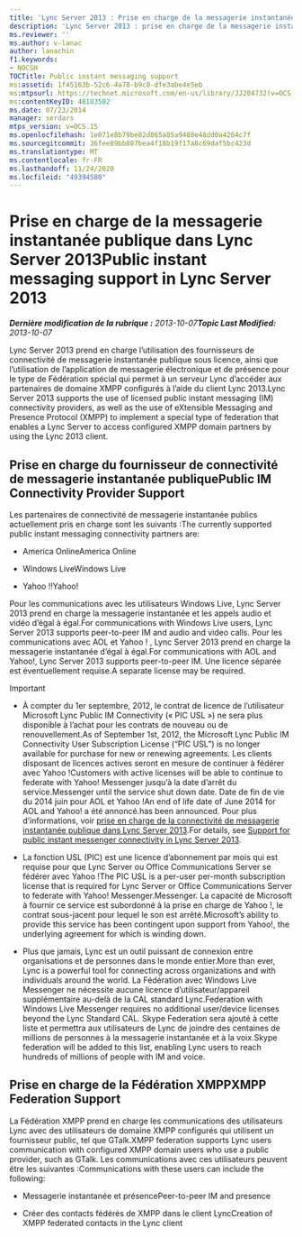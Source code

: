 ```yaml
---
title: 'Lync Server 2013 : Prise en charge de la messagerie instantanée publique'
description: 'Lync Server 2013 : prise en charge de la messagerie instantanée publique.'
ms.reviewer: ''
ms.author: v-lanac
author: lanachin
f1.keywords:
- NOCSH
TOCTitle: Public instant messaging support
ms:assetid: 1f45163b-52c6-4a78-b9c8-dfe3abe4e5eb
ms:mtpsurl: https://technet.microsoft.com/en-us/library/JJ204732(v=OCS.15)
ms:contentKeyID: 48183582
ms.date: 07/23/2014
manager: serdars
mtps_version: v=OCS.15
ms.openlocfilehash: 1e071e8b79be82d865a85a9488e48dd0a4264c7f
ms.sourcegitcommit: 36fee89bb887bea4f18b19f17a8c69daf5bc423d
ms.translationtype: MT
ms.contentlocale: fr-FR
ms.lasthandoff: 11/24/2020
ms.locfileid: "49394580"
---
```

# <a name="public-instant-messaging-support-in-lync-server-2013"></a><span data-ttu-id="4a3c4-103">Prise en charge de la messagerie instantanée publique dans Lync Server 2013</span><span class="sxs-lookup"><span data-stu-id="4a3c4-103">Public instant messaging support in Lync Server 2013</span></span>

<div data-xmlns="http://www.w3.org/1999/xhtml">

<div class="topic" data-xmlns="http://www.w3.org/1999/xhtml" data-msxsl="urn:schemas-microsoft-com:xslt" data-cs="https://msdn.microsoft.com/">

<div data-asp="https://msdn2.microsoft.com/asp">



</div>

<div id="mainSection">

<div id="mainBody"><span data-ttu-id="4a3c4-104">

<span> </span></span><span class="sxs-lookup"><span data-stu-id="4a3c4-104">

<span> </span></span></span>

<span data-ttu-id="4a3c4-105">_**Dernière modification de la rubrique :** 2013-10-07_</span><span class="sxs-lookup"><span data-stu-id="4a3c4-105">_**Topic Last Modified:** 2013-10-07_</span></span>

<span data-ttu-id="4a3c4-106">Lync Server 2013 prend en charge l’utilisation des fournisseurs de connectivité de messagerie instantanée publique sous licence, ainsi que l’utilisation de l’application de messagerie électronique et de présence pour le type de Fédération spécial qui permet à un serveur Lync d’accéder aux partenaires de domaine XMPP configurés à l’aide du client Lync 2013.</span><span class="sxs-lookup"><span data-stu-id="4a3c4-106">Lync Server 2013 supports the use of licensed public instant messaging (IM) connectivity providers, as well as the use of eXtensible Messaging and Presence Protocol (XMPP) to implement a special type of federation that enables a Lync Server to access configured XMPP domain partners by using the Lync 2013 client.</span></span>

<div>

## <a name="public-im-connectivity-provider-support"></a><span data-ttu-id="4a3c4-107">Prise en charge du fournisseur de connectivité de messagerie instantanée publique</span><span class="sxs-lookup"><span data-stu-id="4a3c4-107">Public IM Connectivity Provider Support</span></span>

<span data-ttu-id="4a3c4-108">Les partenaires de connectivité de messagerie instantanée publics actuellement pris en charge sont les suivants :</span><span class="sxs-lookup"><span data-stu-id="4a3c4-108">The currently supported public instant messaging connectivity partners are:</span></span>

  - <span data-ttu-id="4a3c4-109">America Online</span><span class="sxs-lookup"><span data-stu-id="4a3c4-109">America Online</span></span>

  - <span data-ttu-id="4a3c4-110">Windows Live</span><span class="sxs-lookup"><span data-stu-id="4a3c4-110">Windows Live</span></span>

  - <span data-ttu-id="4a3c4-111">Yahoo !\!</span><span class="sxs-lookup"><span data-stu-id="4a3c4-111">Yahoo\!</span></span>

<span data-ttu-id="4a3c4-112">Pour les communications avec les utilisateurs Windows Live, Lync Server 2013 prend en charge la messagerie instantanée et les appels audio et vidéo d’égal à égal.</span><span class="sxs-lookup"><span data-stu-id="4a3c4-112">For communications with Windows Live users, Lync Server 2013 supports peer-to-peer IM and audio and video calls.</span></span> <span data-ttu-id="4a3c4-113">Pour les communications avec AOL et Yahoo \! , Lync Server 2013 prend en charge la messagerie instantanée d’égal à égal.</span><span class="sxs-lookup"><span data-stu-id="4a3c4-113">For communications with AOL and Yahoo\!, Lync Server 2013 supports peer-to-peer IM.</span></span> <span data-ttu-id="4a3c4-114">Une licence séparée est éventuellement requise.</span><span class="sxs-lookup"><span data-stu-id="4a3c4-114">A separate license may be required.</span></span>

<div>


> [!IMPORTANT]  
> <UL>
> <LI>
> <P><span data-ttu-id="4a3c4-115">À compter du 1er septembre, 2012, le contrat de licence de l’utilisateur Microsoft Lync Public IM Connectivity (« PIC USL ») ne sera plus disponible à l’achat pour les contrats de nouveau ou de renouvellement.</span><span class="sxs-lookup"><span data-stu-id="4a3c4-115">As of September 1st, 2012, the Microsoft Lync Public IM Connectivity User Subscription License (“PIC USL”) is no longer available for purchase for new or renewing agreements.</span></span> <span data-ttu-id="4a3c4-116">Les clients disposant de licences actives seront en mesure de continuer à fédérer avec Yahoo !</span><span class="sxs-lookup"><span data-stu-id="4a3c4-116">Customers with active licenses will be able to continue to federate with Yahoo!</span></span> <span data-ttu-id="4a3c4-117">Messenger jusqu’à la date d’arrêt du service.</span><span class="sxs-lookup"><span data-stu-id="4a3c4-117">Messenger until the service shut down date.</span></span> <span data-ttu-id="4a3c4-118">Date de fin de vie du 2014 juin pour AOL et Yahoo !</span><span class="sxs-lookup"><span data-stu-id="4a3c4-118">An end of life date of June 2014 for AOL and Yahoo!</span></span> <span data-ttu-id="4a3c4-119">a été annoncé.</span><span class="sxs-lookup"><span data-stu-id="4a3c4-119">has been announced.</span></span> <span data-ttu-id="4a3c4-120">Pour plus d’informations, voir <A href="lync-server-2013-support-for-public-instant-messenger-connectivity.md">prise en charge de la connectivité de messagerie instantanée publique dans Lync Server 2013</A>.</span><span class="sxs-lookup"><span data-stu-id="4a3c4-120">For details, see <A href="lync-server-2013-support-for-public-instant-messenger-connectivity.md">Support for public instant messenger connectivity in Lync Server 2013</A>.</span></span></P>
> <LI>
> <P><span data-ttu-id="4a3c4-121">La fonction USL (PIC) est une licence d’abonnement par mois qui est requise pour que Lync Server ou Office Communications Server se fédérer avec Yahoo !</span><span class="sxs-lookup"><span data-stu-id="4a3c4-121">The PIC USL is a per-user per-month subscription license that is required for Lync Server or Office Communications Server to federate with Yahoo!</span></span> <span data-ttu-id="4a3c4-122">Messenger.</span><span class="sxs-lookup"><span data-stu-id="4a3c4-122">Messenger.</span></span> <span data-ttu-id="4a3c4-123">La capacité de Microsoft à fournir ce service est subordonné à la prise en charge de Yahoo !, le contrat sous-jacent pour lequel le son est arrêté.</span><span class="sxs-lookup"><span data-stu-id="4a3c4-123">Microsoft’s ability to provide this service has been contingent upon support from Yahoo!, the underlying agreement for which is winding down.</span></span></P>
> <LI>
> <P><span data-ttu-id="4a3c4-124">Plus que jamais, Lync est un outil puissant de connexion entre organisations et de personnes dans le monde entier.</span><span class="sxs-lookup"><span data-stu-id="4a3c4-124">More than ever, Lync is a powerful tool for connecting across organizations and with individuals around the world.</span></span> <span data-ttu-id="4a3c4-125">La Fédération avec Windows Live Messenger ne nécessite aucune licence d’utilisateur/appareil supplémentaire au-delà de la CAL standard Lync.</span><span class="sxs-lookup"><span data-stu-id="4a3c4-125">Federation with Windows Live Messenger requires no additional user/device licenses beyond the Lync Standard CAL.</span></span> <span data-ttu-id="4a3c4-126">Skype Federation sera ajouté à cette liste et permettra aux utilisateurs de Lync de joindre des centaines de millions de personnes à la messagerie instantanée et à la voix.</span><span class="sxs-lookup"><span data-stu-id="4a3c4-126">Skype federation will be added to this list, enabling Lync users to reach hundreds of millions of people with IM and voice.</span></span></P></LI></UL>



</div>

</div>

<div>

## <a name="xmpp-federation-support"></a><span data-ttu-id="4a3c4-127">Prise en charge de la Fédération XMPP</span><span class="sxs-lookup"><span data-stu-id="4a3c4-127">XMPP Federation Support</span></span>

<span data-ttu-id="4a3c4-128">La Fédération XMPP prend en charge les communications des utilisateurs Lync avec des utilisateurs de domaine XMPP configurés qui utilisent un fournisseur public, tel que GTalk.</span><span class="sxs-lookup"><span data-stu-id="4a3c4-128">XMPP federation supports Lync users communication with configured XMPP domain users who use a public provider, such as GTalk.</span></span> <span data-ttu-id="4a3c4-129">Les communications avec ces utilisateurs peuvent être les suivantes :</span><span class="sxs-lookup"><span data-stu-id="4a3c4-129">Communications with these users can include the following:</span></span>

  - <span data-ttu-id="4a3c4-130">Messagerie instantanée et présence</span><span class="sxs-lookup"><span data-stu-id="4a3c4-130">Peer-to-peer IM and presence</span></span>

  - <span data-ttu-id="4a3c4-131">Créer des contacts fédérés de XMPP dans le client Lync</span><span class="sxs-lookup"><span data-stu-id="4a3c4-131">Creation of XMPP federated contacts in the Lync client</span></span>

<span data-ttu-id="4a3c4-132"></div>

</div>

<span> </span>

</div>

</div>

</span><span class="sxs-lookup"><span data-stu-id="4a3c4-132"></div>

</div>

<span> </span>

</div>

</div>

</span></span></div>

